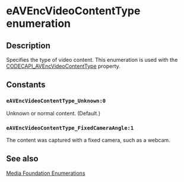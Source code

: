 # eAVEncVideoContentType enumeration

## Description

Specifies the type of video content. This enumeration is used with the [CODECAPI_AVEncVideoContentType](https://learn.microsoft.com/windows/desktop/medfound/codecapi-avencvideocontenttype) property.

## Constants

### `eAVEncVideoContentType_Unknown:0`

Unknown or normal content. (Default.)

### `eAVEncVideoContentType_FixedCameraAngle:1`

The content was captured with a fixed camera, such as a webcam.

## See also

[Media Foundation Enumerations](https://learn.microsoft.com/windows/desktop/medfound/media-foundation-enumerations)